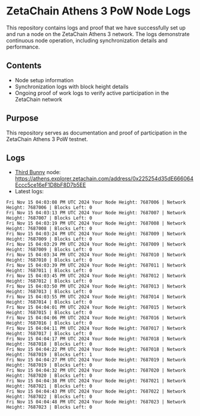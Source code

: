 # ZetaChain Athens 3 PoW Node Logs
This repository contains logs and proof that we have successfully set up and run a node on the ZetaChain Athens 3 network. The logs demonstrate continuous node operation, including synchronization details and performance.

## Contents
- Node setup information
- Synchronization logs with block height details
- Ongoing proof of work logs to verify active participation in the ZetaChain network

## Purpose
This repository serves as documentation and proof of participation in the ZetaChain Athens 3 PoW testnet.

## Logs

- [Third Bunny](https://thirdbunny.xyz/) node: https://athens.explorer.zetachain.com/address/0x225254d35dE666064Eccc5ce16eF1D8bF8D7b5EE
- Latest logs:
```
Fri Nov 15 04:03:08 PM UTC 2024 Your Node Height: 7687006 | Network Height: 7687006 | Blocks Left: 0
Fri Nov 15 04:03:13 PM UTC 2024 Your Node Height: 7687007 | Network Height: 7687007 | Blocks Left: 0
Fri Nov 15 04:03:19 PM UTC 2024 Your Node Height: 7687008 | Network Height: 7687008 | Blocks Left: 0
Fri Nov 15 04:03:24 PM UTC 2024 Your Node Height: 7687009 | Network Height: 7687009 | Blocks Left: 0
Fri Nov 15 04:03:29 PM UTC 2024 Your Node Height: 7687009 | Network Height: 7687009 | Blocks Left: 0
Fri Nov 15 04:03:34 PM UTC 2024 Your Node Height: 7687010 | Network Height: 7687010 | Blocks Left: 0
Fri Nov 15 04:03:39 PM UTC 2024 Your Node Height: 7687011 | Network Height: 7687011 | Blocks Left: 0
Fri Nov 15 04:03:45 PM UTC 2024 Your Node Height: 7687012 | Network Height: 7687012 | Blocks Left: 0
Fri Nov 15 04:03:50 PM UTC 2024 Your Node Height: 7687013 | Network Height: 7687013 | Blocks Left: 0
Fri Nov 15 04:03:55 PM UTC 2024 Your Node Height: 7687014 | Network Height: 7687014 | Blocks Left: 0
Fri Nov 15 04:04:01 PM UTC 2024 Your Node Height: 7687015 | Network Height: 7687015 | Blocks Left: 0
Fri Nov 15 04:04:06 PM UTC 2024 Your Node Height: 7687016 | Network Height: 7687016 | Blocks Left: 0
Fri Nov 15 04:04:11 PM UTC 2024 Your Node Height: 7687017 | Network Height: 7687017 | Blocks Left: 0
Fri Nov 15 04:04:17 PM UTC 2024 Your Node Height: 7687018 | Network Height: 7687018 | Blocks Left: 0
Fri Nov 15 04:04:22 PM UTC 2024 Your Node Height: 7687018 | Network Height: 7687019 | Blocks Left: 1
Fri Nov 15 04:04:27 PM UTC 2024 Your Node Height: 7687019 | Network Height: 7687019 | Blocks Left: 0
Fri Nov 15 04:04:32 PM UTC 2024 Your Node Height: 7687020 | Network Height: 7687020 | Blocks Left: 0
Fri Nov 15 04:04:38 PM UTC 2024 Your Node Height: 7687021 | Network Height: 7687021 | Blocks Left: 0
Fri Nov 15 04:04:43 PM UTC 2024 Your Node Height: 7687022 | Network Height: 7687022 | Blocks Left: 0
Fri Nov 15 04:04:48 PM UTC 2024 Your Node Height: 7687023 | Network Height: 7687023 | Blocks Left: 0
```
